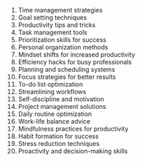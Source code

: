 1. Time management strategies
2. Goal setting techniques
3. Productivity tips and tricks
4. Task management tools
5. Prioritization skills for success
6. Personal organization methods
7. Mindset shifts for increased productivity
8. Efficiency hacks for busy professionals
9. Planning and scheduling systems
10. Focus strategies for better results
11. To-do list optimization
12. Streamlining workflows
13. Self-discipline and motivation
14. Project management solutions
15. Daily routine optimization
16. Work-life balance advice
17. Mindfulness practices for productivity
18. Habit formation for success
19. Stress reduction techniques
20. Proactivity and decision-making skills
